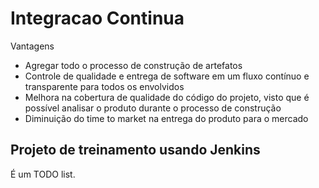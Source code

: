 # Integracao Continua

Vantagens

- Agregar todo o processo de construção de artefatos
- Controle de qualidade e entrega de software em um fluxo contínuo e transparente para todos os envolvidos
- Melhora na cobertura de qualidade do código do projeto, visto que é possível analisar o produto durante o processo de construção
- Diminuição do time to market na entrega do produto para o mercado

## Projeto de treinamento usando Jenkins

É um TODO list.
